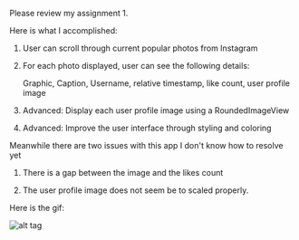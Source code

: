 Please review my assignment 1.

Here is what I accomplished:

1) User can scroll through current popular photos from Instagram

2) For each photo displayed, user can see the following details:

    Graphic, Caption, Username, relative timestamp, like count, user profile image
    
3) Advanced: Display each user profile image using a RoundedImageView

4) Advanced: Improve the user interface through styling and coloring

Meanwhile there are two issues with this app I don't know how to resolve yet

1) There is a gap between the image and the likes count

2) The user profile image does not seem be to scaled properly.


Here is the gif:

![alt tag](https://raw.github.com/XiaohuLi/Andorid-Bootcamp-Assignment-1-Instagram/master/Instagram.gif)

